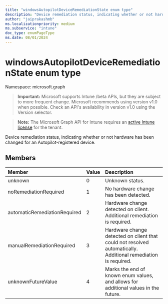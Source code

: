 ```yaml
---
title: "windowsAutopilotDeviceRemediationState enum type"
description: "Device remediation status, indicating whether or not hardware has been changed for an Autopilot-registered device."
author: "jaiprakashmb"
ms.localizationpriority: medium
ms.subservice: "intune"
doc_type: enumPageType
ms.date: 08/01/2024
---
```


# windowsAutopilotDeviceRemediationState enum type

Namespace: microsoft.graph

> **Important:** Microsoft supports Intune /beta APIs, but they are subject to more frequent change. Microsoft recommends using version v1.0 when possible. Check an API's availability in version v1.0 using the Version selector.

> **Note:** The Microsoft Graph API for Intune requires an [active Intune license](https://go.microsoft.com/fwlink/?linkid=839381) for the tenant.

Device remediation status, indicating whether or not hardware has been changed for an Autopilot-registered device.

## Members
|Member|Value|Description|
|:---|:---|:---|
|unknown|0|Unknown status.|
|noRemediationRequired|1|No hardware change has been detected.|
|automaticRemediationRequired|2|Hardware change detected on client. Additional remediation is required.|
|manualRemediationRequired|3|Hardware change detected on client that could not resolved automatically. Additional remediation is required.|
|unknownFutureValue|4|Marks the end of known enum values, and allows for additional values in the future.|